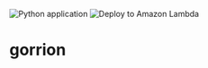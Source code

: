 ![Python application](https://github.com/juanitodread/gorrion/workflows/Python%20application/badge.svg)
![Deploy to Amazon Lambda](https://github.com/juanitodread/gorrion/workflows/Deploy%20to%20Amazon%20Lambda/badge.svg)

# gorrion
